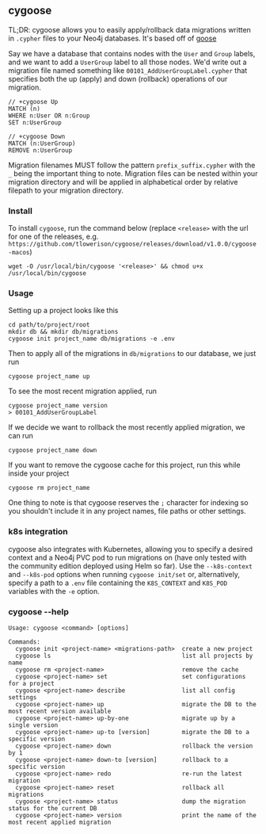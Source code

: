 ## cygoose

TL;DR: cygoose allows you to easily apply/rollback data migrations written in `.cypher` files to your Neo4j databases. It's based off of [goose](https://bitbucket.org/liamstask/goose)

Say we have a database that contains nodes with the `User` and `Group` labels, and we want to add a `UserGroup` label to all those nodes. We'd write out a migration file named something like `00101_AddUserGroupLabel.cypher` that specifies both the up (apply) and down (rollback) operations of our migration.
```cypher
// +cygoose Up
MATCH (n)
WHERE n:User OR n:Group
SET n:UserGroup

// +cygoose Down
MATCH (n:UserGroup)
REMOVE n:UserGroup
```
Migration filenames MUST follow the pattern `prefix_suffix.cypher` with the `_` being the important thing to note. Migration files can be nested within your migration directory and will be applied in alphabetical order by relative filepath to your migration directory.

### Install
To install `cygoose`, run the command below (replace `<release>` with the url for one of the releases, e.g. `https://github.com/tlowerison/cygoose/releases/download/v1.0.0/cygoose-macos`)
```
wget -O /usr/local/bin/cygoose '<release>' && chmod u+x /usr/local/bin/cygoose
```

### Usage
Setting up a project looks like this
```
cd path/to/project/root
mkdir db && mkdir db/migrations
cygoose init project_name db/migrations -e .env
```

Then to apply all of the migrations in `db/migrations` to our database, we just run
```
cygoose project_name up
```
To see the most recent migration applied, run
```
cygoose project_name version
> 00101_AddUserGroupLabel
```
If we decide we want to rollback the most recently applied migration, we can run
```
cygoose project_name down
```
If you want to remove the cygoose cache for this project, run this while inside your project
```
cygoose rm project_name
```

One thing to note is that cygoose reserves the `;` character for indexing so you shouldn't include it in any project names, file paths or other settings.

### k8s integration
cygoose also integrates with Kubernetes, allowing you to specify a desired context and a Neo4j PVC pod to run migrations on (have only tested with the community edition deployed using Helm so far). Use the `--k8s-context` and `--k8s-pod` options when running `cygoose init/set` or, alternatively, specify a path to a `.env` file containing the `K8S_CONTEXT` and `K8S_POD` variables with the `-e` option.

### cygoose --help
```
Usage: cygoose <command> [options]

Commands:
  cygoose init <project-name> <migrations-path>  create a new project
  cygoose ls                                     list all projects by name
  cygoose rm <project-name>                      remove the cache
  cygoose <project-name> set                     set configurations for a project
  cygoose <project-name> describe                list all config settings
  cygoose <project-name> up                      migrate the DB to the most recent version available
  cygoose <project-name> up-by-one               migrate up by a single version
  cygoose <project-name> up-to [version]         migrate the DB to a specific version
  cygoose <project-name> down                    rollback the version by 1
  cygoose <project-name> down-to [version]       rollback to a specific version
  cygoose <project-name> redo                    re-run the latest migration
  cygoose <project-name> reset                   rollback all migrations
  cygoose <project-name> status                  dump the migration status for the current DB
  cygoose <project-name> version                 print the name of the most recent applied migration
```
